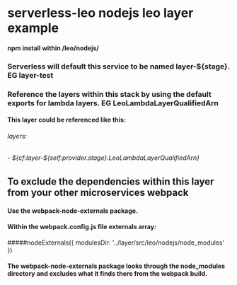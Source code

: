# serverless-leo nodejs leo layer example

#### npm install within /leo/nodejs/
### Serverless will default this service to be named layer-${stage}. EG layer-test
### Reference the layers within this stack by using the default exports for lambda layers. EG LeoLambdaLayerQualifiedArn
#### This layer could be referenced like this:
###### layers:
###### - ${cf:layer-${self:provider.stage}.LeoLambdaLayerQualifiedArn}

## To exclude the dependencies within this layer from your other microservices webpack
#### Use the webpack-node-externals package.
#### Within the webpack.config.js file externals array:
#####nodeExternals({ modulesDir: '../layer/src/leo/nodejs/node_modules' })
#### The webpack-node-externals package looks through the node_modules directory and excludes what it finds there from the webpack build.
